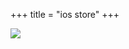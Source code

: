 +++
title = "ios store"
+++

<a class="app-link" href="https://itunes.apple.com/us/app/nextcloud/id1125420102" rel="nofollow">
  <img class="app-border" src="./ios_store_badge.svg">
</a>

